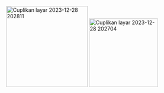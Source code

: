 <img width="220" alt="Cuplikan layar 2023-12-28 202811" src="https://github.com/daniladyah/020_RestAPI/assets/114916300/f9cc8a1e-09fc-4d51-9571-ffc1f35dcc06">

<img width="186" alt="Cuplikan layar 2023-12-28 202704" src="https://github.com/daniladyah/020_RestAPI/assets/114916300/971c9ad3-441f-47d6-bfc2-c525611516a5">

